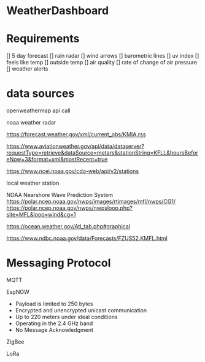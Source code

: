 # WeatherDashboard

# Requirements

[] 5 day forecast
[] rain radar
[] wind arrows
[] barometric lines
[] uv index
[] feels like temp
[] outside temp
[] air quality
[] rate of change of air pressure
[] weather alerts

# data sources

openweathermap api call

noaa weather radar

https://forecast.weather.gov/xml/current_obs/KMIA.rss

https://www.aviationweather.gov/api/data/dataserver?requestType=retrieve&dataSource=metars&stationString=KFLL&hoursBeforeNow=3&format=xml&mostRecent=true

https://www.ncei.noaa.gov/cdo-web/api/v2/stations

local weather station

NOAA Nearshore Wave Prediction System
https://polar.ncep.noaa.gov/nwps/images/rtimages/mfl/nwps/CG1/
https://polar.ncep.noaa.gov/nwps/nwpsloop.php?site=MFL&loop=wind&cg=1

https://ocean.weather.gov/Atl_tab.php#graphical

https://www.ndbc.noaa.gov/data/Forecasts/FZUS52.KMFL.html

# Messaging Protocol

MQTT

EspNOW
- Payload is limited to 250 bytes
- Encrypted and unencrypted unicast communication
- Up to 220 meters under ideal conditions
- Operating in the 2.4 GHz band
- No Message Acknowledgment

ZigBee

LoRa
